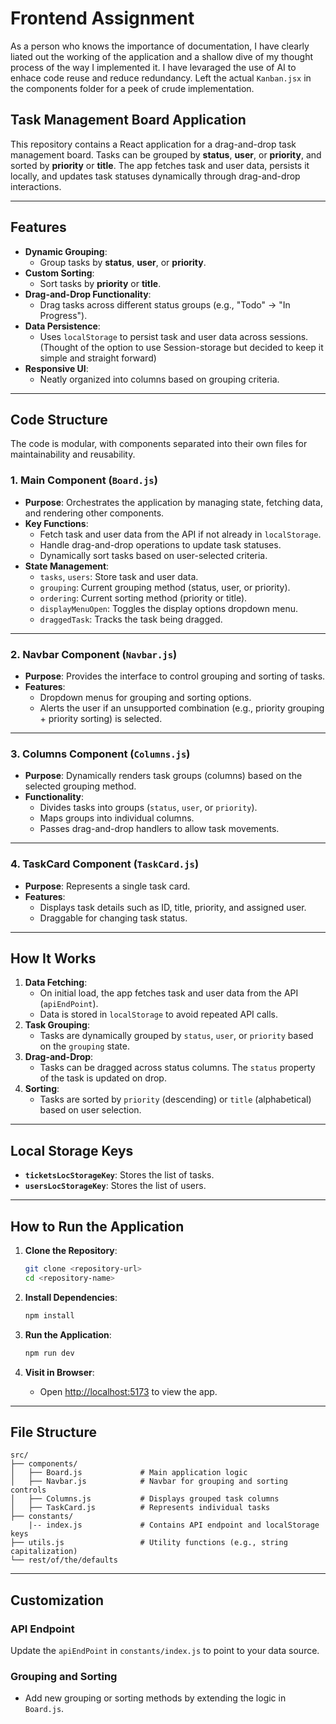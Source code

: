 # Frontend Assignment

As a person who knows the importance of documentation, I have clearly liated out the working of the application and a shallow dive of my thought process of the way I implemented it. I have levaraged the use of AI to enhace code reuse and reduce redundancy. Left the actual `Kanban.jsx` in the components folder for a peek of crude implementation.

## Task Management Board Application

This repository contains a React application for a drag-and-drop task management board. Tasks can be grouped by **status**, **user**, or **priority**, and sorted by **priority** or **title**. The app fetches task and user data, persists it locally, and updates task statuses dynamically through drag-and-drop interactions.

---

## Features

- **Dynamic Grouping**: 
  - Group tasks by **status**, **user**, or **priority**.
- **Custom Sorting**: 
  - Sort tasks by **priority** or **title**.
- **Drag-and-Drop Functionality**: 
  - Drag tasks across different status groups (e.g., "Todo" → "In Progress").
- **Data Persistence**: 
  - Uses `localStorage` to persist task and user data across sessions. (Thought of the option to use Session-storage but decided to keep it simple and straight forward)
- **Responsive UI**: 
  - Neatly organized into columns based on grouping criteria.

---

## Code Structure

The code is modular, with components separated into their own files for maintainability and reusability.

### 1. **Main Component (`Board.js`)**

- **Purpose**: Orchestrates the application by managing state, fetching data, and rendering other components.
- **Key Functions**:
  - Fetch task and user data from the API if not already in `localStorage`.
  - Handle drag-and-drop operations to update task statuses.
  - Dynamically sort tasks based on user-selected criteria.
- **State Management**:
  - `tasks`, `users`: Store task and user data.
  - `grouping`: Current grouping method (status, user, or priority).
  - `ordering`: Current sorting method (priority or title).
  - `displayMenuOpen`: Toggles the display options dropdown menu.
  - `draggedTask`: Tracks the task being dragged.

---

### 2. **Navbar Component (`Navbar.js`)**

- **Purpose**: Provides the interface to control grouping and sorting of tasks.
- **Features**:
  - Dropdown menus for grouping and sorting options.
  - Alerts the user if an unsupported combination (e.g., priority grouping + priority sorting) is selected.

---

### 3. **Columns Component (`Columns.js`)**

- **Purpose**: Dynamically renders task groups (columns) based on the selected grouping method.
- **Functionality**:
  - Divides tasks into groups (`status`, `user`, or `priority`).
  - Maps groups into individual columns.
  - Passes drag-and-drop handlers to allow task movements.

---

### 4. **TaskCard Component (`TaskCard.js`)**

- **Purpose**: Represents a single task card.
- **Features**:
  - Displays task details such as ID, title, priority, and assigned user.
  - Draggable for changing task status.

---

## How It Works

1. **Data Fetching**:
   - On initial load, the app fetches task and user data from the API (`apiEndPoint`).
   - Data is stored in `localStorage` to avoid repeated API calls.
2. **Task Grouping**:
   - Tasks are dynamically grouped by `status`, `user`, or `priority` based on the `grouping` state.
3. **Drag-and-Drop**:
   - Tasks can be dragged across status columns. The `status` property of the task is updated on drop.
4. **Sorting**:
   - Tasks are sorted by `priority` (descending) or `title` (alphabetical) based on user selection.

---

## Local Storage Keys

- **`ticketsLocStorageKey`**: Stores the list of tasks.
- **`usersLocStorageKey`**: Stores the list of users.

---

## How to Run the Application

1. **Clone the Repository**:
   ```bash
   git clone <repository-url>
   cd <repository-name>
   ```

2. **Install Dependencies**:
   ```bash
   npm install
   ```

3. **Run the Application**:
   ```bash
   npm run dev
   ```

4. **Visit in Browser**:
   - Open <http://localhost:5173> to view the app.

---

## File Structure

```plaintext
src/
├── components/
│   ├── Board.js             # Main application logic
│   ├── Navbar.js            # Navbar for grouping and sorting controls
│   ├── Columns.js           # Displays grouped task columns
│   ├── TaskCard.js          # Represents individual tasks
├── constants/
    |-- index.js             # Contains API endpoint and localStorage keys
├── utils.js                 # Utility functions (e.g., string capitalization)
└── rest/of/the/defaults
```

---

## Customization

### API Endpoint
Update the `apiEndPoint` in `constants/index.js` to point to your data source.

### Grouping and Sorting
- Add new grouping or sorting methods by extending the logic in `Board.js`.